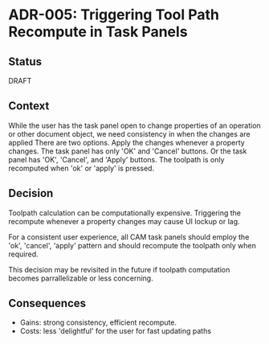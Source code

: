 
# ADR-005: Triggering Tool Path Recompute in Task Panels

## Status
DRAFT

## Context
While the user has the task panel open to change properties of an operation or other document object, we need consistency in when the changes are applied
There are two options.  Apply the changes whenever a property changes.  The task panel has only 'OK' and 'Cancel' buttons.  Or the task panel has 'OK', 'Cancel', and 'Apply' buttons.  The toolpath is only recomputed when 'ok' or 'apply' is pressed.

## Decision
Toolpath calculation can be computationally expensive.  Triggering the recompute whenever a property changes may cause UI lockup or lag.

For a consistent user experience, all CAM task panels should employ the 'ok', 'cancel', 'apply' pattern and should recompute the toolpath only when required.

This decision may be revisited in the future if toolpath computation becomes parrallelizable or less concerning.

## Consequences
- Gains: strong consistency, efficient recompute.
- Costs: less 'delightful' for the user for fast updating paths
